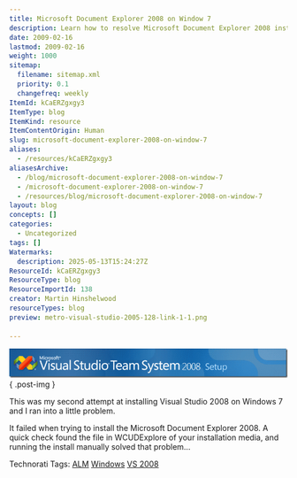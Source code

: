 ```yaml
---
title: Microsoft Document Explorer 2008 on Window 7
description: Learn how to resolve Microsoft Document Explorer 2008 installation issues on Windows 7 by manually running the installer from the Visual Studio 2008 setup files.
date: 2009-02-16
lastmod: 2009-02-16
weight: 1000
sitemap:
  filename: sitemap.xml
  priority: 0.1
  changefreq: weekly
ItemId: kCaERZgxgy3
ItemType: blog
ItemKind: resource
ItemContentOrigin: Human
slug: microsoft-document-explorer-2008-on-window-7
aliases:
  - /resources/kCaERZgxgy3
aliasesArchive:
  - /blog/microsoft-document-explorer-2008-on-window-7
  - /microsoft-document-explorer-2008-on-window-7
  - /resources/blog/microsoft-document-explorer-2008-on-window-7
layout: blog
concepts: []
categories:
  - Uncategorized
tags: []
Watermarks:
  description: 2025-05-13T15:24:27Z
ResourceId: kCaERZgxgy3
ResourceType: blog
ResourceImportId: 138
creator: Martin Hinshelwood
resourceTypes: blog
preview: metro-visual-studio-2005-128-link-1-1.png

---
```

[![image](images/MicrosoftDocumentExplorer2008onWindow7_3CC7-image_thumb-2-2.png)](http://blog.hinshelwood.com/files/2011/05/GWB-WindowsLiveWriter-MicrosoftDocumentExplorer2008onWindow7_3CC7-image_2.png)
{ .post-img }

This was my second attempt at installing Visual Studio 2008 on Windows 7 and I ran into a little problem.

It failed when trying to install the Microsoft Document Explorer 2008. A quick check found the file in WCUDExplore of your installation media, and running the install manually solved that problem…

Technorati Tags: [ALM](http://technorati.com/tags/ALM) [Windows](http://technorati.com/tags/Windows) [VS 2008](http://technorati.com/tags/VS+2008)
